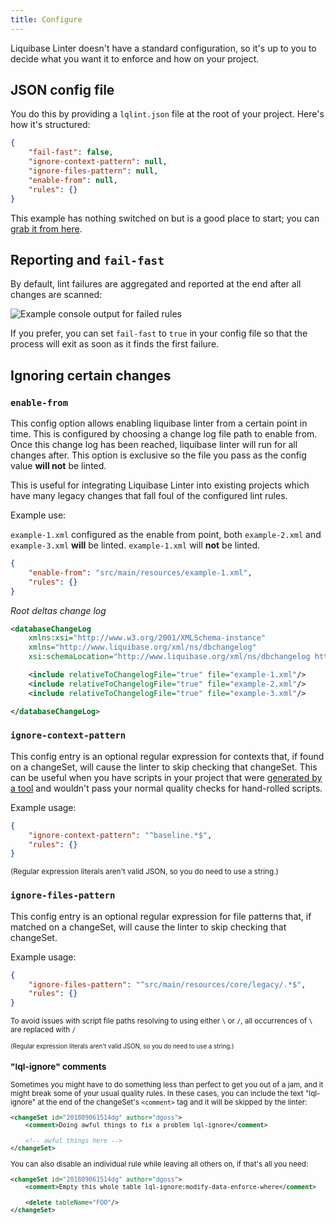 ```yaml
---
title: Configure
---
```


Liquibase Linter doesn't have a standard configuration, so it's up to you to decide what you want it to enforce and how on your project.

## JSON config file

You do this by providing a `lqlint.json` file at the root of your project. Here's how it's structured:

```json
{
    "fail-fast": false,
    "ignore-context-pattern": null,
    "ignore-files-pattern": null,
    "enable-from": null,
    "rules": {}
}
```

This example has nothing switched on but is a good place to start; you can [grab it from here](../examples/lqlint.json).

## Reporting and `fail-fast`

By default, lint failures are aggregated and reported at the end after all changes are scanned:

![Example console output for failed rules](/liquibase-linter/img/console-example.png)

If you prefer, you can set `fail-fast` to `true` in your config file so that the process will exit as soon as it finds the first failure.

## Ignoring certain changes

### `enable-from`

This config option allows enabling liquibase linter from a certain point in time. This is configured by choosing a change log file path to enable from.
Once this change log has been reached, liquibase linter will run for all changes after. This option is exclusive so the file you pass as the config
value **will not** be linted.

This is useful for integrating Liquibase Linter into existing projects which have many legacy changes that fall foul of the configured lint rules.

Example use:

`example-1.xml` configured as the enable from point, both `example-2.xml` and `example-3.xml`
**will** be linted. `example-1.xml` will **not** be linted.

```json
{
    "enable-from": "src/main/resources/example-1.xml",
    "rules": {}
}
```
*Root deltas change log*
```xml
<databaseChangeLog
    xmlns:xsi="http://www.w3.org/2001/XMLSchema-instance"
    xmlns="http://www.liquibase.org/xml/ns/dbchangelog"
    xsi:schemaLocation="http://www.liquibase.org/xml/ns/dbchangelog http://www.liquibase.org/xml/ns/dbchangelog/dbchangelog-3.3.xsd">

    <include relativeToChangelogFile="true" file="example-1.xml"/>
    <include relativeToChangelogFile="true" file="example-2.xml"/>
    <include relativeToChangelogFile="true" file="example-3.xml"/>

</databaseChangeLog>
```


### `ignore-context-pattern`

This config entry is an optional regular expression for contexts that, if found on a changeSet, will cause the linter to skip checking that changeSet. This can be useful when you have scripts in your project that were [generated by a tool](https://www.liquibase.org/documentation/generating_changelogs.html) and wouldn't pass your normal quality checks for hand-rolled scripts.

Example usage:

```json
{
    "ignore-context-pattern": "^baseline.*$",
    "rules": {}
}
```

<small>(Regular expression literals aren't valid JSON, so you do need to use a string.)</small>

### `ignore-files-pattern`

This config entry is an optional regular expression for file patterns that, if matched on a changeSet, will cause the linter to skip checking that changeSet.

Example usage:

```json
{
    "ignore-files-pattern": "^src/main/resources/core/legacy/.*$",
    "rules": {}
}
```
<small>To avoid issues with script file paths resolving to using either `\` or `/`, all occurrences of `\` are replaced with `/`

<small>(Regular expression literals aren't valid JSON, so you do need to use a string.)</small>

### "lql-ignore" comments

Sometimes you might have to do something less than perfect to get you out of a jam, and it might break some of your usual quality rules. In these cases, you can include the text "lql-ignore" at the end of the changeSet's `<comment>` tag and it will be skipped by the linter:

```xml
<changeSet id="201809061514dg" author="dgoss">
    <comment>Doing awful things to fix a problem lql-ignore</comment>
    
    <!-- awful things here -->
</changeSet>
```

You can also disable an individual rule while leaving all others on, if that's all you need:

```xml
<changeSet id="201809061514dg" author="dgoss">
    <comment>Empty this whole table lql-ignore:modify-data-enforce-where</comment>
    
    <delete tableName="FOO"/>
</changeSet>
```

